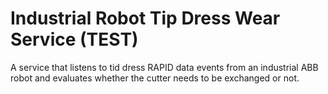 # Industrial Robot Tip Dress Wear Service (TEST)
A service that listens to tid dress RAPID data events from an industrial ABB robot
and evaluates whether the cutter needs to be exchanged or not.